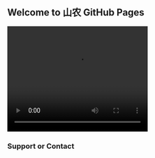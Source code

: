 ## Welcome to 山农 GitHub Pages

<!DOCTYPE html>
<html>
<head> 
<meta charset="utf-8"> 
<title>菜鸟教程(runoob.com)</title> 
</head>
<body>

<video width="320" height="240" controls autoplay>
  <source src="https://f.video.weibocdn.com/003ci9r3gx07BmhM8qnZ01041200HxNs0E010.mp4" type="video/mp4">
  <source src="movie.ogg" type="video/ogg">
  <source src="movie.webm" type="video/webm">
  <object data="movie.mp4" width="320" height="240">
    <embed width="320" height="240" src="movie.swf">
  </object>
</video>

</body>
</html>




### Support or Contact


